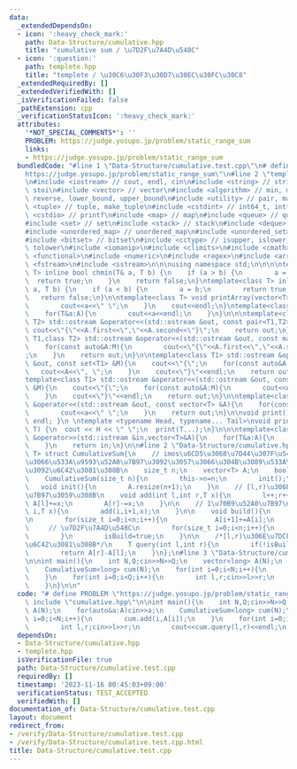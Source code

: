 ```yaml
---
data:
  _extendedDependsOn:
  - icon: ':heavy_check_mark:'
    path: Data-Structure/cumulative.hpp
    title: "cumulative sum / \u7D2F\u7A4D\u548C"
  - icon: ':question:'
    path: templete.hpp
    title: "templete / \u30C6\u30F3\u30D7\u30EC\u30FC\u30C8"
  _extendedRequiredBy: []
  _extendedVerifiedWith: []
  _isVerificationFailed: false
  _pathExtension: cpp
  _verificationStatusIcon: ':heavy_check_mark:'
  attributes:
    '*NOT_SPECIAL_COMMENTS*': ''
    PROBLEM: https://judge.yosupo.jp/problem/static_range_sum
    links:
    - https://judge.yosupo.jp/problem/static_range_sum
  bundledCode: "#line 1 \"Data-Structure/cumulative.test.cpp\"\n# define PROBLEM \"\
    https://judge.yosupo.jp/problem/static_range_sum\"\n#line 2 \"templete.hpp\"\n\
    \n#include <iostream> // cout, endl, cin\n#include <string> // string, to_string,\
    \ stoi\n#include <vector> // vector\n#include <algorithm> // min, max, swap, sort,\
    \ reverse, lower_bound, upper_bound\n#include <utility> // pair, make_pair\n#include\
    \ <tuple> // tuple, make_tuple\n#include <cstdint> // int64_t, int*_t\n#include\
    \ <cstdio> // printf\n#include <map> // map\n#include <queue> // queue, priority_queue\n\
    #include <set> // set\n#include <stack> // stack\n#include <deque> // deque\n\
    #include <unordered_map> // unordered_map\n#include <unordered_set> // unordered_set\n\
    #include <bitset> // bitset\n#include <cctype> // isupper, islower, isdigit, toupper,\
    \ tolower\n#include <iomanip>\n#include <climits>\n#include <cmath>\n#include\
    \ <functional>\n#include <numeric>\n#include <regex>\n#include <array>\n#include\
    \ <fstream>\n#include <sstream>\n\n\nusing namespace std;\n\n\n\ntemplate<class\
    \ T> inline bool chmin(T& a, T b) {\n    if (a > b) {\n        a = b;\n      \
    \  return true;\n    }\n    return false;\n}\ntemplate<class T> inline bool chmax(T&\
    \ a, T b) {\n    if (a < b) {\n        a = b;\n        return true;\n    }\n \
    \   return false;\n}\n\ntemplate<class T> void printArray(vector<T>&A){\n    for(T&a:A){\n\
    \        cout<<a<<\" \";\n    }\n    cout<<endl;\n}\ntemplate<class T> void printArrayln(vector<T>&A){\n\
    \    for(T&a:A){\n        cout<<a<<endl;\n    }\n}\n\n\ntemplate<class T1,class\
    \ T2> std::ostream &operator<<(std::ostream &out, const pair<T1,T2> &A){\n   \
    \ cout<<\"{\"<<A.first<<\",\"<<A.second<<\"}\";\n    return out;\n}\n\ntemplate<class\
    \ T1,class T2> std::ostream &operator<<(std::ostream &out, const map<T1,T2> &M){\n\
    \    for(const auto&A:M){\n        cout<<\"{\"<<A.first<<\",\"<<A.second<<\"}\"\
    ;\n    }\n    return out;\n}\n\ntemplate<class T1> std::ostream &operator<<(std::ostream\
    \ &out, const set<T1> &M){\n    cout<<\"{\";\n    for(const auto&A:M){\n     \
    \   cout<<A<<\", \";\n    }\n    cout<<\"}\"<<endl;\n    return out;\n}\n\n\n\
    template<class T1> std::ostream &operator<<(std::ostream &out, const multiset<T1>\
    \ &M){\n    cout<<\"{\";\n    for(const auto&A:M){\n        cout<<A<<\", \";\n\
    \    }\n    cout<<\"}\"<<endl;\n    return out;\n}\n\ntemplate<class T> std::ostream\
    \ &operator<<(std::ostream &out, const vector<T> &A){\n    for(const T &a:A){\n\
    \        cout<<a<<\" \";\n    }\n    return out;\n}\n\nvoid print() { cout <<\
    \ endl; }\n \ntemplate <typename Head, typename... Tail>\nvoid print(Head H, Tail...\
    \ T) {\n  cout << H << \" \";\n  print(T...);\n}\n\n\ntemplate<class T> std::istream\
    \ &operator>>(std::istream &in,vector<T>&A){\n    for(T&a:A){\n        std::cin>>a;\n\
    \    }\n    return in;\n}\n\n#line 2 \"Data-Structure/cumulative.hpp\"\n\ntemplate<class\
    \ T> struct CumulativeSum{\n    // imos\u6CD5\u3068\u7D44\u307F\u5408\u308F\u305B\
    \u3066\u533A\u9593\u52A0\u7B97\u3092\u3057\u3066\u304B\u3089\u533A\u9593\u548C\
    \u3092\u6C42\u3081\u308B\n    size_t n;\n    vector<T> A;\n    bool isBuild=false;\n\
    \    CumulativeSum(size_t n){\n        this->n=n;\n        init();\n    };\n \
    \   void init(){\n        A.resize(n+1);\n    }\n    // [l,r)\u306Bx\u3092\u52A0\
    \u7B97\u3059\u308B\n    void add(int l,int r,T x){\n        l++;r++;\n       \
    \ A[l]+=x;\n        A[r]-=x;\n    }\n\n    // 1\u70B9\u52A0\u7B97\n    void add(int\
    \ i,T x){\n        add(i,i+1,x);\n    }\n\n    void build(){\n        // imos\u6CD5\
    \n        for(size_t i=0;i<n;i++){\n            A[i+1]+=A[i];\n        }\n   \
    \     // \u7D2F\u7A4D\u548C\n        for(size_t i=0;i<n;i++){\n            A[i+1]+=A[i];\n\
    \        }\n        isBuild=true;\n    }\n\n    /*[l,r)\u306E\u7DCF\u548C\u3092\
    \u6C42\u3081\u308B*/\n    T query(int l,int r){\n        if(!isBuild)build();\n\
    \        return A[r]-A[l];\n    }\n};\n#line 3 \"Data-Structure/cumulative.test.cpp\"\
    \n\nint main(){\n    int N,Q;cin>>N>>Q;\n    vector<long> A(N);\n    for(auto&a:A)cin>>a;\n\
    \    CumulativeSum<long> cum(N);\n    for(int i=0;i<N;i++){\n        cum.add(i,A[i]);\n\
    \    }\n    for(int i=0;i<Q;i++){\n        int l,r;cin>>l>>r;\n        cout<<cum.query(l,r)<<endl;\n\
    \    }\n}\n\n"
  code: "# define PROBLEM \"https://judge.yosupo.jp/problem/static_range_sum\"\n#\
    \ include \"cumulative.hpp\"\n\nint main(){\n    int N,Q;cin>>N>>Q;\n    vector<long>\
    \ A(N);\n    for(auto&a:A)cin>>a;\n    CumulativeSum<long> cum(N);\n    for(int\
    \ i=0;i<N;i++){\n        cum.add(i,A[i]);\n    }\n    for(int i=0;i<Q;i++){\n\
    \        int l,r;cin>>l>>r;\n        cout<<cum.query(l,r)<<endl;\n    }\n}\n\n"
  dependsOn:
  - Data-Structure/cumulative.hpp
  - templete.hpp
  isVerificationFile: true
  path: Data-Structure/cumulative.test.cpp
  requiredBy: []
  timestamp: '2023-11-16 00:45:03+09:00'
  verificationStatus: TEST_ACCEPTED
  verifiedWith: []
documentation_of: Data-Structure/cumulative.test.cpp
layout: document
redirect_from:
- /verify/Data-Structure/cumulative.test.cpp
- /verify/Data-Structure/cumulative.test.cpp.html
title: Data-Structure/cumulative.test.cpp
---
```

